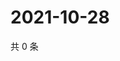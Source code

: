 # 2021-10-28

共 0 条

<!-- BEGIN WEIBO -->
<!-- 最后更新时间 Thu Oct 28 2021 05:09:56 GMT+0800 (China Standard Time) -->

<!-- END WEIBO -->

